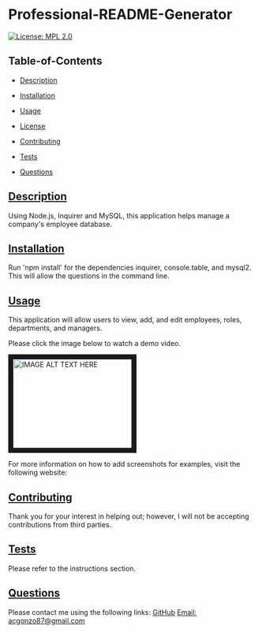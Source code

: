 # Professional-README-Generator

[![License: MPL 2.0](https://img.shields.io/badge/License-MPL%202.0-brightgreen.svg)](https://opensource.org/licenses/MPL-2.0)

## Table-of-Contents

- [Description](#description)
- [Installation](#installation)
- [Usage](#usage)

- [License](#license)
- [Contributing](#contributing)
- [Tests](#tests)
- [Questions](#questions)

## [Description](#table-of-contents)

Using Node.js, Inquirer and MySQL, this application helps manage a company's employee database.

## [Installation](#table-of-contents)

Run 'npm install' for the dependencies inquirer, console.table, and mysql2. This will allow the questions in the command line.

## [Usage](#table-of-contents)

This application will allow users to view, add, and edit employees, roles, departments, and managers.

Please click the image below to watch a demo video.

<a href="https://youtu.be/joeb8zOJ3jU" target="_blank"><img src="http://img.youtube.com/vi/jt6U8BBAijI/0.jpg" 
alt="IMAGE ALT TEXT HERE" width="240" height="180" border="10" /></a>

For more information on how to add screenshots for examples, visit the following website:


## [Contributing](#table-of-contents)

Thank you for your interest in helping out; however, I will not be accepting contributions from third parties.

## [Tests](#table-of-contents)

Please refer to the instructions section.

## [Questions](#table-of-contents)

Please contact me using the following links:
[GitHub](https://github.com/acgonzalez87)
[Email: acgonzo87@gmail.com](mailto:acgonzo87@gmail.com)
